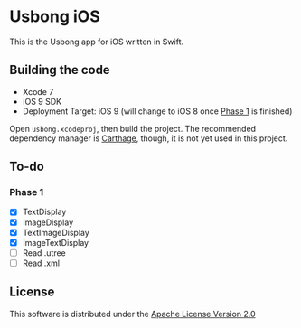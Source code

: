 # Usbong iOS

This is the Usbong app for iOS written in Swift.

## Building the code

- Xcode 7
- iOS 9 SDK
- Deployment Target: iOS 9 (will change to iOS 8 once [Phase 1](#phase-1) is finished)

Open `usbong.xcodeproj`, then build the project. The recommended dependency manager is [Carthage](https://github.com/Carthage/Carthage), though, it is not yet used in this project.

## To-do
### Phase 1
- [x] TextDisplay
- [x] ImageDisplay
- [x] TextImageDisplay
- [x] ImageTextDisplay
- [ ] Read .utree
- [ ] Read .xml

## License

This software is distributed under the [Apache License Version 2.0](./LICENSE)
